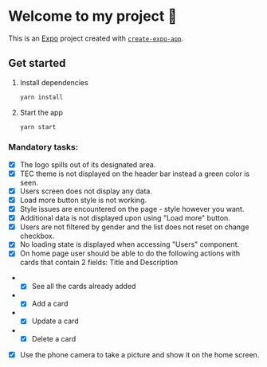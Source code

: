 # Welcome to my project 👋

This is an [Expo](https://expo.dev) project created with [`create-expo-app`](https://www.npmjs.com/package/create-expo-app).

## Get started

1. Install dependencies

   ```bash
   yarn install
   ```

2. Start the app

   ```bash
   yarn start
   ```

### Mandatory tasks:
- [x] The logo spills out of its designated area.
- [x] TEC theme is not displayed on the header bar instead a green color is seen.
- [x] Users screen does not display any data.
- [x] Load more button style is not working.
- [x] Style issues are encountered on the page - style however you want.
- [x] Additional data is not displayed upon using "Load more" button.
- [x] Users are not filtered by gender and the list does not reset on change checkbox.
- [x] No loading state is displayed when accessing "Users" component.
- [x] On home page user should be able to do the following actions with cards that contain 2 fields: Title and Description
-  - [x] See all the cards already added
-  - [x] Add a card
-  - [x] Update a card
-  - [x] Delete a card
- [x] Use the phone camera to take a picture and show it on the home screen.


